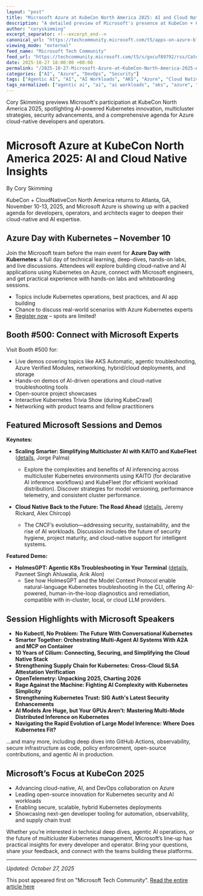 ```yaml
---
layout: "post"
title: "Microsoft Azure at KubeCon North America 2025: AI and Cloud Native Insights"
description: "A detailed preview of Microsoft's presence at KubeCon + CloudNativeCon North America 2025 in Atlanta, GA, including Azure Day with Kubernetes, deep-dive sessions, featured AI and cloud native demos, and a full agenda of technical talks. Learn how Microsoft is advancing AI, Kubernetes, multicluster operations, and secure cloud-native development through hands-on demos and expert-led sessions."
author: "coryskimming"
excerpt_separator: <!--excerpt_end-->
canonical_url: "https://techcommunity.microsoft.com/t5/apps-on-azure-blog/microsoft-azure-at-kubecon-north-america-2025-atlanta-ga-nov-10/ba-p/4464324"
viewing_mode: "external"
feed_name: "Microsoft Tech Community"
feed_url: "https://techcommunity.microsoft.com/t5/s/gxcuf89792/rss/Category?category.id=Azure"
date: 2025-10-27 18:00:00 +00:00
permalink: "/2025-10-27-Microsoft-Azure-at-KubeCon-North-America-2025-AI-and-Cloud-Native-Insights.html"
categories: ["AI", "Azure", "DevOps", "Security"]
tags: ["Agentic AI", "AI", "AI Workloads", "AKS", "Azure", "Cloud Native", "Community", "Container Security", "DevOps", "GitHub Actions", "Hybrid Deployments", "IaC", "KAITO", "KubeFleet", "Kubernetes", "LLMs", "Microsoft Azure", "Multicluster", "Open Source", "Security", "Supply Chain Security"]
tags_normalized: ["agentic ai", "ai", "ai workloads", "aks", "azure", "cloud native", "community", "container security", "devops", "github actions", "hybrid deployments", "iac", "kaito", "kubefleet", "kubernetes", "llms", "microsoft azure", "multicluster", "open source", "security", "supply chain security"]
---
```


Cory Skimming previews Microsoft's participation at KubeCon North America 2025, spotlighting AI-powered Kubernetes innovation, multicluster strategies, security advancements, and a comprehensive agenda for Azure cloud-native developers and operators.<!--excerpt_end-->

# Microsoft Azure at KubeCon North America 2025: AI and Cloud Native Insights

By Cory Skimming

KubeCon + CloudNativeCon North America returns to Atlanta, GA, November 10-13, 2025, and Microsoft Azure is showing up with a packed agenda for developers, operators, and architects eager to deepen their cloud-native and AI expertise.

## Azure Day with Kubernetes – November 10

Join the Microsoft team before the main event for **Azure Day with Kubernetes**: a full day of technical learning, deep-dives, hands-on labs, and live discussions. Attendees will explore building cloud-native and AI applications using Kubernetes on Azure, connect with Microsoft engineers, and get practical experience with hands-on labs and whiteboarding sessions.

- Topics include Kubernetes operations, best practices, and AI app building
- Chance to discuss real-world scenarios with Azure Kubernetes experts
- [Register now](https://aka.ms/AzureKubernetesDay) – spots are limited!

## Booth #500: Connect with Microsoft Experts

Visit Booth #500 for:

- Live demos covering topics like AKS Automatic, agentic troubleshooting, Azure Verified Modules, networking, hybrid/cloud deployments, and storage
- Hands-on demos of AI-driven operations and cloud-native troubleshooting tools
- Open-source project showcases
- Interactive Kubernetes Trivia Show (during KubeCrawl)
- Networking with product teams and fellow practitioners

## Featured Microsoft Sessions and Demos

**Keynotes:**

- **Scaling Smarter: Simplifying Multicluster AI with KAITO and KubeFleet** ([details](https://sched.co/27dCv), Jorge Palma)
  - Explore the complexities and benefits of AI inferencing across multicluster Kubernetes environments using KAITO (for declarative AI inference workflows) and KubeFleet (for efficient workload distribution). Discover strategies for model versioning, performance telemetry, and consistent cluster performance.

- **Cloud Native Back to the Future: The Road Ahead** ([details](https://sched.co/27dEs), Jeremy Rickard, Alex Chircop)
  - The CNCF’s evolution—addressing security, sustainability, and the rise of AI workloads. Discussion includes the future of security hygiene, project maturity, and cloud-native support for intelligent systems.

**Featured Demo:**

- **HolmesGPT: Agentic K8s Troubleshooting in Your Terminal** ([details](https://sched.co/2A7EB), Pavneet Singh Ahluwalia, Arik Alon)
  - See how HolmesGPT and the Model Context Protocol enable natural-language Kubernetes troubleshooting in the CLI, offering AI-powered, human-in-the-loop diagnostics and remediation, compatible with in-cluster, local, or cloud LLM providers.

## Session Highlights with Microsoft Speakers

- **No Kubectl, No Problem: The Future With Conversational Kubernetes**
- **Smarter Together: Orchestrating Multi-Agent AI Systems With A2A and MCP on Container**
- **10 Years of Cilium: Connecting, Securing, and Simplifying the Cloud Native Stack**
- **Strengthening Supply Chain for Kubernetes: Cross-Cloud SLSA Attestation Verification**
- **OpenTelemetry: Unpacking 2025, Charting 2026**
- **Rage Against the Machine: Fighting AI Complexity with Kubernetes Simplicity**
- **Strengthening Kubernetes Trust: SIG Auth's Latest Security Enhancements**
- **AI Models Are Huge, but Your GPUs Aren’t: Mastering Multi-Mode Distributed Inference on Kubernetes**
- **Navigating the Rapid Evolution of Large Model Inference: Where Does Kubernetes Fit?**

...and many more, including deep dives into GitHub Actions, observability, secure infrastructure as code, policy enforcement, open-source contributions, and agentic AI in production.

## Microsoft’s Focus at KubeCon 2025

- Advancing cloud-native, AI, and DevOps collaboration on Azure
- Leading open-source innovation for Kubernetes security and AI workloads
- Enabling secure, scalable, hybrid Kubernetes deployments
- Showcasing next-gen developer tooling for automation, observability, and supply chain trust

Whether you’re interested in technical deep dives, agentic AI operations, or the future of multicluster Kubernetes management, Microsoft’s line-up has practical insights for every developer and operator. Bring your questions, share your feedback, and connect with the teams building these platforms.

---

*Updated: October 27, 2025*

This post appeared first on "Microsoft Tech Community". [Read the entire article here](https://techcommunity.microsoft.com/t5/apps-on-azure-blog/microsoft-azure-at-kubecon-north-america-2025-atlanta-ga-nov-10/ba-p/4464324)
